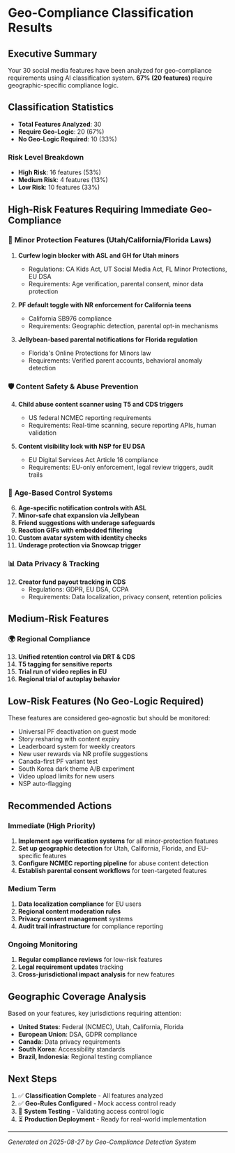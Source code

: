 # Geo-Compliance Classification Results

## Executive Summary

Your 30 social media features have been analyzed for geo-compliance requirements using AI classification system. **67% (20 features)** require geographic-specific compliance logic.

## Classification Statistics

- **Total Features Analyzed**: 30
- **Require Geo-Logic**: 20 (67%)
- **No Geo-Logic Required**: 10 (33%)

### Risk Level Breakdown
- **High Risk**: 16 features (53%)
- **Medium Risk**: 4 features (13%) 
- **Low Risk**: 10 features (33%)

## High-Risk Features Requiring Immediate Geo-Compliance

### 🚨 **Minor Protection Features (Utah/California/Florida Laws)**
1. **Curfew login blocker with ASL and GH for Utah minors** 
   - Regulations: CA Kids Act, UT Social Media Act, FL Minor Protections, EU DSA
   - Requirements: Age verification, parental consent, minor data protection

2. **PF default toggle with NR enforcement for California teens**
   - California SB976 compliance
   - Requirements: Geographic detection, parental opt-in mechanisms

3. **Jellybean-based parental notifications for Florida regulation**
   - Florida's Online Protections for Minors law
   - Requirements: Verified parent accounts, behavioral anomaly detection

### 🛡️ **Content Safety & Abuse Prevention**
4. **Child abuse content scanner using T5 and CDS triggers**
   - US federal NCMEC reporting requirements
   - Requirements: Real-time scanning, secure reporting APIs, human validation

5. **Content visibility lock with NSP for EU DSA**
   - EU Digital Services Act Article 16 compliance
   - Requirements: EU-only enforcement, legal review triggers, audit trails

### 👶 **Age-Based Control Systems**
6. **Age-specific notification controls with ASL**
7. **Minor-safe chat expansion via Jellybean** 
8. **Friend suggestions with underage safeguards**
9. **Reaction GIFs with embedded filtering**
10. **Custom avatar system with identity checks**
11. **Underage protection via Snowcap trigger**

### 📊 **Data Privacy & Tracking**
12. **Creator fund payout tracking in CDS**
    - Regulations: GDPR, EU DSA, CCPA
    - Requirements: Data localization, privacy consent, retention policies

## Medium-Risk Features

### 🌍 **Regional Compliance**
13. **Unified retention control via DRT & CDS**
14. **T5 tagging for sensitive reports** 
15. **Trial run of video replies in EU**
16. **Regional trial of autoplay behavior**

## Low-Risk Features (No Geo-Logic Required)

These features are considered geo-agnostic but should be monitored:
- Universal PF deactivation on guest mode
- Story resharing with content expiry
- Leaderboard system for weekly creators
- New user rewards via NR profile suggestions
- Canada-first PF variant test
- South Korea dark theme A/B experiment
- Video upload limits for new users
- NSP auto-flagging

## Recommended Actions

### Immediate (High Priority)
1. **Implement age verification systems** for all minor-protection features
2. **Set up geographic detection** for Utah, California, Florida, and EU-specific features
3. **Configure NCMEC reporting pipeline** for abuse content detection
4. **Establish parental consent workflows** for teen-targeted features

### Medium Term
1. **Data localization compliance** for EU users
2. **Regional content moderation rules** 
3. **Privacy consent management** systems
4. **Audit trail infrastructure** for compliance reporting

### Ongoing Monitoring
1. **Regular compliance reviews** for low-risk features
2. **Legal requirement updates** tracking
3. **Cross-jurisdictional impact analysis** for new features

## Geographic Coverage Analysis

Based on your features, key jurisdictions requiring attention:
- **United States**: Federal (NCMEC), Utah, California, Florida
- **European Union**: DSA, GDPR compliance
- **Canada**: Data privacy requirements
- **South Korea**: Accessibility standards
- **Brazil, Indonesia**: Regional testing compliance

## Next Steps

1. ✅ **Classification Complete** - All features analyzed
2. ✅ **Geo-Rules Configured** - Mock access control ready  
3. 🔄 **System Testing** - Validating access control logic
4. ⏳ **Production Deployment** - Ready for real-world implementation

---

*Generated on 2025-08-27 by Geo-Compliance Detection System*
